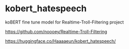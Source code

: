 # kobert_hatespeech
koBERT fine tune model for Realtime-Troll-Filtering project

https://github.com/noooey/Realtime-Troll-Filtering

https://huggingface.co/Haaaaeun/kobert_hatespeech/
